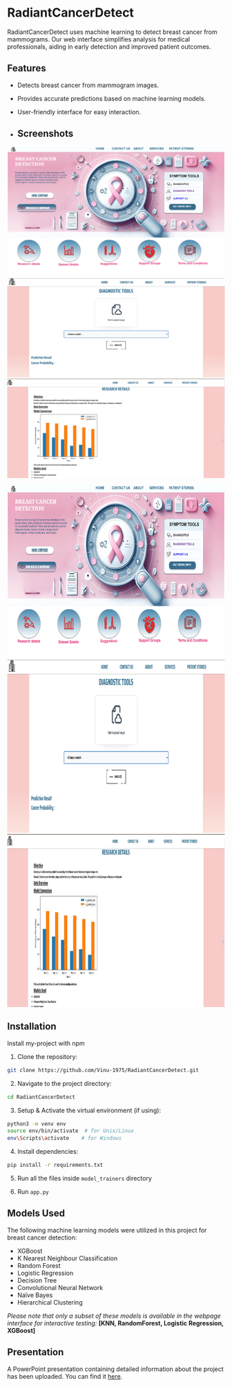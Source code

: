 # RadiantCancerDetect
RadiantCancerDetect uses machine learning to detect breast cancer from mammograms. Our web interface simplifies analysis for medical professionals, aiding in early detection and improved patient outcomes.

## Features
- Detects breast cancer from mammogram images.
- Provides accurate predictions based on machine learning models.
- User-friendly interface for easy interaction.

- ## Screenshots

![Home Page](Screenshots/homepage.png)
![Diagnostic Tools](Screenshots/diagnosticTools.png)
![Research Details Page](Screenshots/researchDetailsTab.png)

<img src="Screenshots/homepage.png" alt="Results" width="600" height="400">
<img src="Screenshots/diagnosticTools.png" alt="Results" width="600" height="400">
<img src="Screenshots/researchDetailsTab.png" alt="Results" width="600" height="400">

## Installation


Install my-project with npm

1. Clone the repository:
```bash
git clone https://github.com/Vinu-1975/RadiantCancerDetect.git
```
2. Navigate to the project directory:
```bash
cd RadiantCancerDetect
```
3. Setup & Activate the virtual environment (if using):
```bash
python3 -m venv env
source env/bin/activate  # for Unix/Linux
env\Scripts\activate    # for Windows
```
4. Install dependencies:
```bash
pip install -r requirements.txt
```
5. Run all the files inside `model_trainers` directory

6. Run `app.py`

## Models Used
The following machine learning models were utilized in this project for breast cancer detection:

- XGBoost
- K Nearest Neighbour Classification
- Random Forest
- Logistic Regression
- Decision Tree
- Convolutional Neural Network
- Naïve Bayes
- Hierarchical Clustering

*Please note that only a subset of these models is available in the webpage interface for interactive testing:* **[KNN, RandomForest, Logistic Regression, XGBoost]**

## Presentation
A PowerPoint presentation containing detailed information about the project has been uploaded. You can find it [here](https://github.com/Vinu-1975/RadiantCancerDetect/blob/main/ProjectDetails.pptx).



